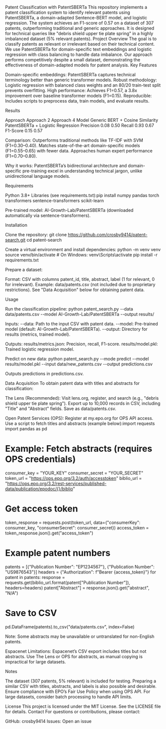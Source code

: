 Patent Classification with PatentSBERTa
This repository implements a patent classification system to identify relevant patents using PatentSBERTa, a domain-adapted Sentence-BERT model, and logistic regression. The system achieves an F1-score of 0.57 on a dataset of 307 patents, outperforming traditional and generic approaches. It is designed for technical queries like "debris shield upper tie plate spring" in a highly imbalanced dataset (5% relevant patents).
Project Overview
The goal is to classify patents as relevant or irrelevant based on their technical content. We use PatentSBERTa for domain-specific text embeddings and logistic regression with class balancing to handle data imbalance. Our approach performs competitively despite a small dataset, demonstrating the effectiveness of domain-adapted models for patent analysis.
Key Features

Domain-specific embeddings: PatentSBERTa captures technical terminology better than generic transformer models.
Robust methodology: Logistic regression with balanced class weights and an 80/20 train-test split prevents overfitting.
High performance: Achieves F1=0.57, a 3.8x improvement over baseline transformer models (F1=0.15).
Reproducible: Includes scripts to preprocess data, train models, and evaluate results.

Results



Approach       Approach 2                                 Approach 4
Model          Generic BERT + Cosine Similarity           PatentSBERTa + Logistic Regression
Precision       0.08                                      0.50
Recall          0.93                                      0.67
F1-Score        0.15                                      0.57







Comparison:
Outperforms traditional methods like TF-IDF with SVM (F1=0.30–0.40).
Matches state-of-the-art domain-specific models (F1=0.55–0.65) with fewer data.
Approaches human expert performance (F1=0.70–0.80).


Why it works: PatentSBERTa’s bidirectional architecture and domain-specific pre-training excel in understanding technical jargon, unlike unidirectional language models.

Requirements

Python 3.8+
Libraries (see requirements.txt):pip install numpy pandas torch transformers sentence-transformers scikit-learn


Pre-trained model: AI-Growth-Lab/PatentSBERTa (downloaded automatically via sentence-transformers).

Installation

Clone the repository:
git clone https://github.com/crosby9414/patent-search.git
cd patent-search


Create a virtual environment and install dependencies:
python -m venv venv
source venv/bin/activate  # On Windows: venv\Scripts\activate
pip install -r requirements.txt


Prepare a dataset:

Format: CSV with columns patent_id, title, abstract, label (1 for relevant, 0 for irrelevant).
Example: data/patents.csv (not included due to proprietary restrictions).
See "Data Acquisition" below for obtaining patent data.



Usage

Run the classification pipeline:
python patent_search.py --data data/patents.csv --model AI-Growth-Lab/PatentSBERTa --output results/


Inputs:
--data: Path to the input CSV with patent data.
--model: Pre-trained model (default: AI-Growth-Lab/PatentSBERTa).
--output: Directory for results (metrics, trained model).


Outputs:
results/metrics.json: Precision, recall, F1-score.
results/model.pkl: Trained logistic regression model.




Predict on new data:
python patent_search.py --mode predict --model results/model.pkl --input data/new_patents.csv --output predictions.csv


Outputs predictions in predictions.csv.



Data Acquisition
To obtain patent data with titles and abstracts for classification:

The Lens (Recommended):
Visit lens.org, register, and search (e.g., "debris shield upper tie plate spring").
Export up to 10,000 records in CSV, including "Title" and "Abstract" fields.
Save as data/patents.csv.


Open Patent Services (OPS):
Register at my.epo.org for OPS API access.
Use a script to fetch titles and abstracts (example below):import requests
import pandas as pd

# Example: Fetch abstracts (requires OPS credentials)
consumer_key = "YOUR_KEY"
consumer_secret = "YOUR_SECRET"
token_url = "https://ops.epo.org/3.2/auth/accesstoken"
biblio_url = "https://ops.epo.org/3.2/rest-services/published-data/publication/epodoc/{}/biblio"

# Get access token
token_response = requests.post(token_url, data={"consumerKey": consumer_key, "consumerSecret": consumer_secret})
access_token = token_response.json().get("access_token")

# Example patent numbers
patents = [{"Publication Number": "EP1234567"}, {"Publication Number": "US9876543"}]
headers = {"Authorization": f"Bearer {access_token}"}
for patent in patents:
    response = requests.get(biblio_url.format(patent["Publication Number"]), headers=headers)
    patent["Abstract"] = response.json().get("abstract", "N/A")

# Save to CSV
pd.DataFrame(patents).to_csv("data/patents.csv", index=False)


Note: Some abstracts may be unavailable or untranslated for non-English patents.


Espacenet Limitations:
Espacenet’s CSV export includes titles but not abstracts.
Use The Lens or OPS for abstracts, as manual copying is impractical for large datasets.




Notes

The dataset (307 patents, 5% relevant) is included for testing. Preparing a similar CSV with titles, abstracts, and labels is also possible and desirable.
Ensure compliance with EPO’s Fair Use Policy when using OPS API.
For large datasets, consider batch processing to handle API limits.

License
This project is licensed under the MIT License. See the LICENSE file for details.
Contact
For questions or contributions, please contact:

GitHub: crosby9414
Issues: Open an issue

